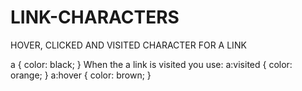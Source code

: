 # LINK-CHARACTERS
HOVER, CLICKED AND VISITED CHARACTER FOR A LINK

a {
  color: black;
  }
 When the a link is visited
 you use:
 a:visited {
  color: orange;
}
a:hover {
  color: brown;
}
